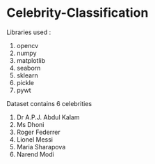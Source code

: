# Celebrity-Classification
Libraries used :
1. opencv
2. numpy
3. matplotlib
4. seaborn
5. sklearn
6. pickle
7. pywt

Dataset contains 6 celebrities

1. Dr A.P.J. Abdul Kalam
2. Ms Dhoni
3. Roger Federrer
4. Lionel Messi
5. Maria Sharapova
5. Narend Modi
